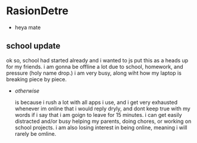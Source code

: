 # RasionDetre
- heya mate
## school update

ok so, school had started already and i wanted to js put this as a heads up for my friends. i am gonna be offline a lot due to school, homework, and pressure (holy name drop.) i am very busy, along wiht how my laptop is breaking piece by piece. 

- *otherwise*

  is because i rush a lot with all apps i use, and i get very exhausted whenever im online that i would reply dryly, and dont keep true with my words if i say that i am goign to leave for 15 minutes. i can get easily distracted and/or busy helping my parents, doing chores, or working on school projects. i am also losing interest in being online, meaning i will rarely be omline.
